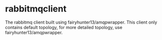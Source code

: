 # rabbitmqclient
The rabbitmq client built using fairyhunter13/amqpwrapper. This client only contains default topology, for more detailed topology, use fairyhunter13/amqpwrapper.
